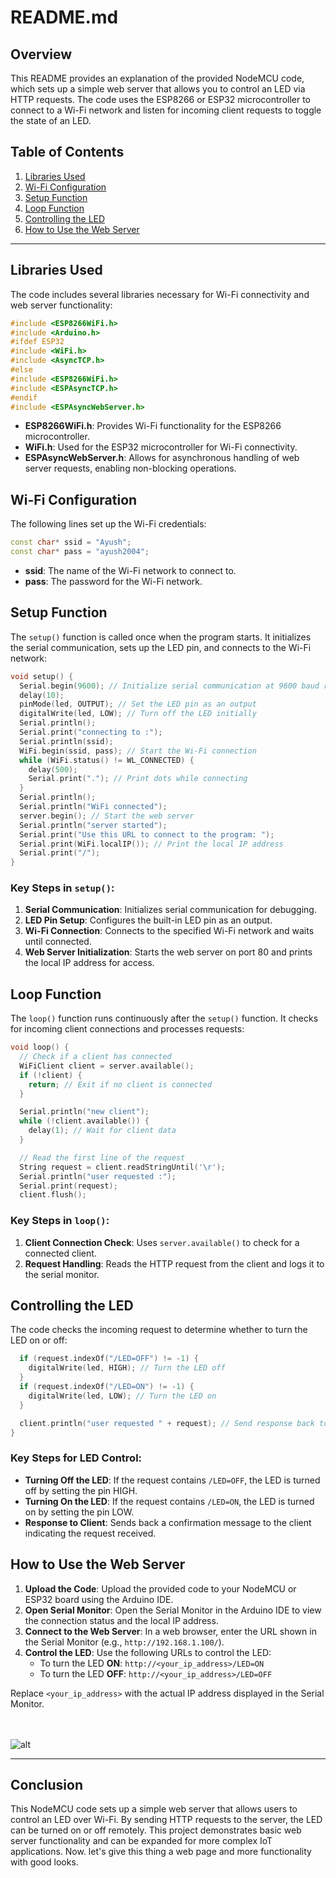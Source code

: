 # README.md

## Overview

This README provides an explanation of the provided NodeMCU code, which sets up a simple web server that allows you to control an LED via HTTP requests. The code uses the ESP8266 or ESP32 microcontroller to connect to a Wi-Fi network and listen for incoming client requests to toggle the state of an LED.

## Table of Contents

1. [Libraries Used](#libraries-used)
2. [Wi-Fi Configuration](#wi-fi-configuration)
3. [Setup Function](#setup-function)
4. [Loop Function](#loop-function)
5. [Controlling the LED](#controlling-the-led)
6. [How to Use the Web Server](#how-to-use-the-web-server)

---

## Libraries Used

The code includes several libraries necessary for Wi-Fi connectivity and web server functionality:

```cpp
#include <ESP8266WiFi.h>
#include <Arduino.h>
#ifdef ESP32
#include <WiFi.h>
#include <AsyncTCP.h>
#else
#include <ESP8266WiFi.h>
#include <ESPAsyncTCP.h>
#endif
#include <ESPAsyncWebServer.h>
```

- **ESP8266WiFi.h**: Provides Wi-Fi functionality for the ESP8266 microcontroller.
- **WiFi.h**: Used for the ESP32 microcontroller for Wi-Fi connectivity.
- **ESPAsyncWebServer.h**: Allows for asynchronous handling of web server requests, enabling non-blocking operations.

## Wi-Fi Configuration

The following lines set up the Wi-Fi credentials:

```cpp
const char* ssid = "Ayush";
const char* pass = "ayush2004";
```

- **ssid**: The name of the Wi-Fi network to connect to.
- **pass**: The password for the Wi-Fi network.

## Setup Function

The `setup()` function is called once when the program starts. It initializes the serial communication, sets up the LED pin, and connects to the Wi-Fi network:

```cpp
void setup() {
  Serial.begin(9600); // Initialize serial communication at 9600 baud rate
  delay(10);
  pinMode(led, OUTPUT); // Set the LED pin as an output
  digitalWrite(led, LOW); // Turn off the LED initially
  Serial.println();
  Serial.print("connecting to :");
  Serial.println(ssid);
  WiFi.begin(ssid, pass); // Start the Wi-Fi connection
  while (WiFi.status() != WL_CONNECTED) {
    delay(500);
    Serial.print("."); // Print dots while connecting
  }
  Serial.println();
  Serial.println("WiFi connected");
  server.begin(); // Start the web server
  Serial.println("server started");
  Serial.print("Use this URL to connect to the program: ");
  Serial.print(WiFi.localIP()); // Print the local IP address
  Serial.print("/");
}
```

### Key Steps in `setup()`:

1. **Serial Communication**: Initializes serial communication for debugging.
2. **LED Pin Setup**: Configures the built-in LED pin as an output.
3. **Wi-Fi Connection**: Connects to the specified Wi-Fi network and waits until connected.
4. **Web Server Initialization**: Starts the web server on port 80 and prints the local IP address for access.

## Loop Function

The `loop()` function runs continuously after the `setup()` function. It checks for incoming client connections and processes requests:

```cpp
void loop() {
  // Check if a client has connected
  WiFiClient client = server.available();
  if (!client) {
    return; // Exit if no client is connected
  }

  Serial.println("new client");
  while (!client.available()) {
    delay(1); // Wait for client data
  }

  // Read the first line of the request
  String request = client.readStringUntil('\r');
  Serial.println("user requested :");
  Serial.print(request);
  client.flush();
```

### Key Steps in `loop()`:

1. **Client Connection Check**: Uses `server.available()` to check for a connected client.
2. **Request Handling**: Reads the HTTP request from the client and logs it to the serial monitor.

## Controlling the LED

The code checks the incoming request to determine whether to turn the LED on or off:

```cpp
  if (request.indexOf("/LED=OFF") != -1) {
    digitalWrite(led, HIGH); // Turn the LED off
  }
  if (request.indexOf("/LED=ON") != -1) {
    digitalWrite(led, LOW); // Turn the LED on
  }

  client.println("user requested " + request); // Send response back to the client
}
```

### Key Steps for LED Control:

- **Turning Off the LED**: If the request contains `/LED=OFF`, the LED is turned off by setting the pin HIGH.
- **Turning On the LED**: If the request contains `/LED=ON`, the LED is turned on by setting the pin LOW.
- **Response to Client**: Sends back a confirmation message to the client indicating the request received.

## How to Use the Web Server

1. **Upload the Code**: Upload the provided code to your NodeMCU or ESP32 board using the Arduino IDE.
2. **Open Serial Monitor**: Open the Serial Monitor in the Arduino IDE to view the connection status and the local IP address.
3. **Connect to the Web Server**: In a web browser, enter the URL shown in the Serial Monitor (e.g., `http://192.168.1.100/`).
4. **Control the LED**: Use the following URLs to control the LED:
   - To turn the LED **ON**: `http://<your_ip_address>/LED=ON`
   - To turn the LED **OFF**: `http://<your_ip_address>/LED=OFF`

Replace `<your_ip_address>` with the actual IP address displayed in the Serial Monitor.

<br><br>![alt](https://github.com/m-ayush-2004/TechnoVit-24/blob/main/assets/c1.png)

---

## Conclusion

This NodeMCU code sets up a simple web server that allows users to control an LED over Wi-Fi. By sending HTTP requests to the server, the LED can be turned on or off remotely. This project demonstrates basic web server functionality and can be expanded for more complex IoT applications. Now. let's give this thing a web page and more functionality with good looks.
